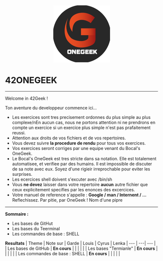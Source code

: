 <p align="center">
<img src="logo_onegeek.png" alt="Logo OneGeek" />
</p>

# 42ONEGEEK

---

Welcome in 42Geek !

Ton aventure du developpeur commence ici...

* Les exercices sont tres precisement ordonnes du plus simple au plus complexe/nEn aucun cas, nous ne portons attention ni ne prendrons en compte un exercice si un exercice plus simple n'est pas prafaitement reussi.
* Attention aux droits de vos fichiers et de vos repertoires.
* Vous devez suivre __la procedure de rendu__ pour tous vos exercices.
* Vos exercices seront corriges par une equipe venant du Bocal's OneGeek.
* Le Bocal's OneGeek est tres stricte dans sa notation. Elle est totalement automatisee, et verifiee par des humains. Il est impossible de discuter de sa note avec eux. Soyez d'une rigieir irreprochable pour eviter les surprises.
* Les ecercices shell doivent s'excuter avec /bin/sh
* Vous __ne devez__ laisser dans votre repertoire __aucun__ autre fichier que ceux explicitement specifies par les enonces des excercices.
* Votre manuel de reference s'appelle : **Google / man / Internent / ...**
Reflechissez. Par pitie, par OneGeek ! Nom d'une pipre

---

__**Sommaire :**__
* Les bases de GitHut
* Les bases du Teerminal
* Les commandes de base : SHELL


__**Resultats**__
| Theme | Note sur | Garde | Louis | Cyrus | Lenka |
--- | ---| --- |
| Les bases de GitHub | **En cours** | | | | |
| Les bases "Termianle" | **En cours** | | | | |
| Les commandes de base : SHELL | **En cours** | | | | |
